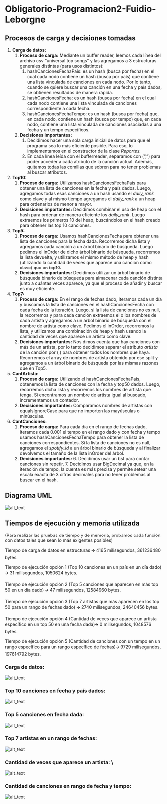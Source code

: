# Obligatorio-Programacion2-Fuidio-Leborgne

## Procesos de carga y decisiones tomadas



1. **Carga de datos:**
    1. **Proceso de carga:** Mediante un buffer reader, leemos cada línea del archivo csv “universal top songs” y las agregamos a 3 estructuras generales distintas (para usos distintos):
        1. hashCancionesFechaPaís: es un hash (busca por fecha) en el cual cada nodo contiene un hash (busca por país) que contiene una lista vinculada de canciones en cada nodo. Por lo tanto, cuando se quiere buscar una canción en una fecha y país dados, se obtienen resultados de manera rápida.
        2. hashCancionesFecha: es un hash (busca por fecha) en el cual cada nodo contiene una lista vinculada de canciones correspondiente a cada fecha.
       3. hashCancionesFechaTempo: es un hash (busca por fecha) que, en cada nodo, contiene un hash (busca por tempo) que, en cada nodo, contiene una lista vinculada de canciones asociadas a una fecha y un tempo específicos.
    2. **Decisiones importantes:** 
        1. Decidimos hacer una sola carga inicial de datos para que el programa sea lo más eficiente posible. Para eso, lo implementamos en el constructor de la clase _Reportes._
        2. En cada línea leída con el bufferreader, separamos con (“,”) para poder acceder a cada atributo de la canción actual. Además, quitamos todas las comillas que sobren para no tener problemas al buscar atributos.
2. **Top10:**
    1. **Proceso de carga:** Utilizamos hashCancionesFechaPais para obtener una lista de canciones en la fecha y país dados. Luego, agregamos todas esas canciones a un hash usando el _daily_rank_ como clave y al mismo tiempo agregamos el _daily_rank_ a un heap para ordenarlos de menor a mayor.
    2. **Decisiones importantes:** Decidimos combinar el uso de heap con el hash para ordenar de manera eficiente los _daily_rank_. Luego extraemos los primeros 10 del heap, buscándolos en el hash creado para obtener las top 10 canciones.
3. **Top5:**
    1. **Proceso de carga:** Usamos hashCancionesFecha para obtener una lista de canciones para la fecha dada. Recorremos dicha lista y agregamos cada canción a un árbol binario de búsqueda. Luego pedimos el inOrder de dicho árbol binario de búsqueda, recorremos la lista devuelta, y utilizamos el mismo método de heap y hash (utilizando la cantidad de veces que aparece una canción como clave) que en top10.
    2. **Decisiones importantes:** Decidimos utilizar un árbol binario de búsqueda binario de búsqueda para almacenar cada canción distinta junto a cuántas veces aparece, ya que el proceso de añadir y buscar es muy eficiente.
4. **Top7:**
    1. **Proceso de carga:** En el rango de fechas dado, iteramos cada un día y buscamos la lista de canciones en el hashCancionesFecha con cada fecha de la iteración. Luego, si la lista de canciones no es null, la recorremos y para cada canción extraemos el o los nombres de cada artista y agregamos a un árbol binario de búsqueda con el nombre de artista como clave. Pedimos el inOrder, recorremos la lista, y utilizamos una combinación de heap y hash usando la cantidad de veces que aparece un artista como clave.
    2. **Decisiones importantes:** Nos dimos cuenta que hay canciones con más de un artista, por lo tanto decidimos separar el atributo _artista_ de la canción por (,) para obtener todos los nombres que haya. Recorremos el array de nombres de artista obtenido por ese split y agregamos a un árbol binario de búsqueda por las mismas razones que en Top5.
5. **CantArtista:**
    1. **Proceso de carga:** Utilizando el hashCancionesFechaPais, obtenemos la lista de canciones con la fecha y top50 dados. Luego, recorremos dicha lista y recorremos los nombres de artista que tenga. Si encontramos un nombre de artista igual al buscado, incrementamos un contador.
    2. **Decisiones importantes:** Comparamos nombres de artistas con equalsIgnoreCase para que no importen las mayúsculas o minúsculas.
6. **CantCanciones:**
    1. **Proceso de carga:** Para cada día en el rango de fechas dado, iteramos cada 0.001 el tempo en el rango dado y con fecha y tempo usamos hashCancionesFechaTempo para obtener la lista de canciones correspondientes. Si la lista de canciones no es null, agregamos el _spotify_id_ a un árbol binario de búsqueda y al finalizar devolvemos el tamaño de la lista inOrder del árbol.
    2. **Decisiones importantes:**
        6. Decidimos usar un bst para contar canciones sin repetir.
        7. Decidimos usar BigDecimal ya que, en la iteración de tempo, la cuenta es más precisa y permite setear una escala exacta de 3 cifras decimales para no tener problemas al buscar en el hash.


## Diagrama UML

![alt_text](images/uml.png "image_tooltip")

## 


## Tiempos de ejecución y memoria utilizada

(Para realizar las pruebas de tiempo y de memoria, probamos cada función con datos tales que sean lo más exigentes posibles)

Tiempo de carga de datos en estructuras 🡪 4165 milisegundos, 361236480 bytes.

Tiempo de ejecución opción 1 (Top 10 canciones en un país en un día dado) 🡪 31 milisegundos, 1050624 bytes.

Tiempo de ejecución opción 2 (Top 5 canciones que aparecen en más top 50 en un día dado) 🡪 47 milisegundos, 12584960 bytes.

Tiempo de ejecución opción 3 (Top 7 artistas que más aparecen en los top 50 para un rango de fechas dado) 🡪 2740 milisegundos, 24640456 bytes.

Tiempo de ejecución opción 4 (Cantidad de veces que aparece un artista específico en un top 50 en una fecha dada)🡪 0 milisegundos, 1048576 bytes.

Tiempo de ejecución opción 5 (Cantidad de canciones con un tempo en un rango específico para un rango específico de fechas)🡪 9729 milisegundos, 197614792 bytes.


### 


### Carga de datos:


![alt_text](images/image1.png "image_tooltip")



### Top 10 canciones en fecha y país dados:



![alt_text](images/image2.png "image_tooltip")



### Top 5 canciones en fecha dada:



![alt_text](images/image3.png "image_tooltip")



### Top 7 artistas en un rango de fechas:



![alt_text](images/image4.png "image_tooltip")



### Cantidad de veces que aparece un artista: \


![alt_text](images/image5.png "image_tooltip")



### Cantidad de canciones en rango de fecha y tempo:



![alt_text](images/image6.png "image_tooltip")

